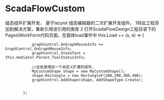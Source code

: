 # ScadaFlowCustom
组态组件扩展开发，
基于lazyiot 组态编辑器的二次扩展开发组件。
1将此工程添加到解决方案，重新引用该引用的类库
2 打开ScadaFlowDesign工程目录下的Pages\WorkForm代码页面，在窗体load事件中
 this.Load += (s, e) =>
            {
             
                graphControl.OnGraphMouseInfo += GraphControl_OnGraphMouseInfo;
                graphControl.StateText = this.mediator.Parent.ToolStatusInfo;

                //此处是增加一个自定义扩展的组件,
                MyCustumShape shape = new MyCustumShape();
                shape.Rectangle = new RectangleF(200,200,300,400);
                graphControl.AddShape(shape, AddShapeType.Create);


            };
